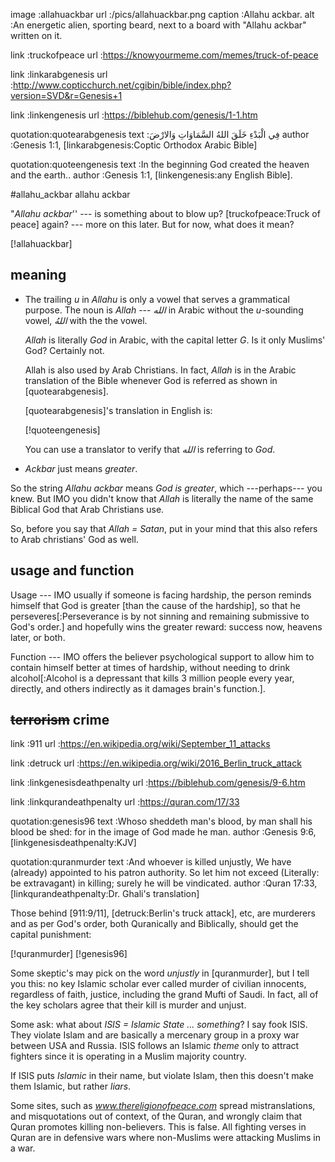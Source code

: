image   :allahuackbar
url     :/pics/allahuackbar.png
caption :Allahu ackbar.
alt     :An energetic alien, sporting beard, next to a board with "Allahu
         ackbar" written on it.

link    :truckofpeace
url     :https://knowyourmeme.com/memes/truck-of-peace

link    :linkarabgenesis
url     :http://www.copticchurch.net/cgibin/bible/index.php?version=SVD&r=Genesis+1

link    :linkengenesis
url     :https://biblehub.com/genesis/1-1.htm

quotation:quotearabgenesis
text     :فِي الْبَدْءِ خَلَقَ اللهُ السَّمَاوَاتِ وَالارْضَ
author   :Genesis 1:1, [linkarabgenesis:Coptic Orthodox Arabic Bible]

quotation:quoteengenesis
text     :In the beginning God created the heaven and the earth..
author   :Genesis 1:1, [linkengenesis:any English Bible].

#allahu_ackbar allahu ackbar

"_Allahu ackbar_'' --- is something about to blow up?  [truckofpeace:Truck of
peace] again?  --- more on this later.  But for now, what does it mean?

[!allahuackbar]

## meaning

* The trailing _u_ in _Allahu_ is only a vowel that serves a grammatical
  purpose.  The noun is _Allah_ --- _الله_ in Arabic without the _u_-sounding
  vowel, _اللهُ_ with the the vowel.

  _Allah_ is literally _God_ in Arabic, with the capital letter _G_.  Is it
  only Muslims' God?  Certainly not.

  Allah is also used by Arab Christians.  In fact, _Allah_ is in the Arabic
  translation of the Bible whenever God is referred as shown in
  [quotearabgenesis].

  [quotearabgenesis]'s translation in English is:

  [!quoteengenesis]

  You can use a translator to verify that _الله_ is referring to _God_.

* _Ackbar_ just means _greater_.

So the string _Allahu ackbar_ means _God is greater_, which ---perhaps--- you
knew.  But IMO you didn't know that _Allah_ is literally the name of the same
Biblical God that Arab Christians use.

So, before you say that _Allah = Satan_, put in your mind that this also refers
to Arab christians' God as well.

## usage and function

Usage --- IMO usually if someone is facing hardship, the person reminds himself
that God is greater \[than the cause of the hardship\], so that he
perseveres[:Perseverance is by not sinning and remaining submissive to God's
order.] and hopefully wins the greater reward: success now, heavens later, or
both.

Function --- IMO offers the believer psychological support to allow him to
contain himself better at times of hardship, without needing to drink
alcohol[:Alcohol is a depressant that kills 3 million people every year,
directly, and others indirectly as it damages brain's function.].

## ~~terrorism~~ crime

link    :911
url     :https://en.wikipedia.org/wiki/September_11_attacks

link    :detruck
url     :https://en.wikipedia.org/wiki/2016_Berlin_truck_attack

link    :linkgenesisdeathpenalty
url     :https://biblehub.com/genesis/9-6.htm

link    :linkqurandeathpenalty
url     :https://quran.com/17/33

quotation:genesis96
text     :Whoso sheddeth man's blood, by man shall his blood be shed: for in
          the image of God made he man.
author   :Genesis 9:6, [linkgenesisdeathpenalty:KJV]

quotation:quranmurder
text     :And whoever is killed unjustly, We have (already) appointed to his
          patron authority. So let him not exceed (Literally: be extravagant)
          in killing; surely he will be vindicated.
author   :Quran 17:33, [linkqurandeathpenalty:Dr. Ghali's translation]

Those behind [911:9/11], [detruck:Berlin's truck attack], etc, are murderers
and as per God's order, both Quranically and Biblically, should get the capital
punishment:

[!quranmurder]
[!genesis96]

Some skeptic's may pick on the word _unjustly_ in [quranmurder], but I tell you
this:  no key Islamic scholar ever called murder of civilian innocents,
regardless of faith, justice, including the grand Mufti of Saudi.  In fact, all
of the key scholars agree that their kill is murder and unjust.

Some ask:  what about _ISIS = Islamic State ... something_?  I say fook ISIS.
They violate Islam and are basically a mercenary group in a proxy war between
USA and Russia.  ISIS follows an Islamic _theme_ only to attract fighters since
it is operating in a Muslim majority country.

If ISIS puts _Islamic_ in their name, but violate Islam, then this doesn't make
them Islamic, but rather _liars_.

Some sites, such as _www.thereligionofpeace.com_ spread mistranslations, and
misquotations out of context, of the Quran, and wrongly claim that Quran
promotes killing non-believers.  This is false.  All fighting verses in Quran
are in defensive wars where non-Muslims were attacking Muslims in a war.
